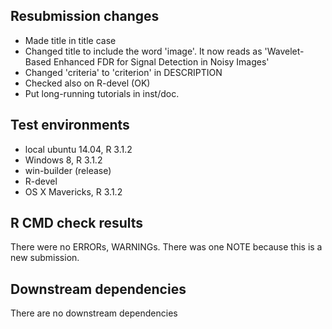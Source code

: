 ## Resubmission changes
* Made title in title case
* Changed title to include the word 'image'. It now reads as 'Wavelet-Based Enhanced FDR for Signal Detection in Noisy Images'
* Changed 'criteria' to 'criterion' in DESCRIPTION
* Checked also on R-devel (OK) 
* Put long-running tutorials in inst/doc. 

## Test environments
* local ubuntu 14.04, R 3.1.2
* Windows 8, R 3.1.2
* win-builder (release)
* R-devel
* OS X Mavericks, R 3.1.2

## R CMD check results
There were no ERRORs, WARNINGs.
There was one NOTE because this is a new submission.

## Downstream dependencies
There are no downstream dependencies
